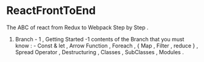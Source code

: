 # ReactFrontToEnd
The ABC of react from Redux to Webpack Step by Step .

1) Branch - 1 ,  Getting Started -1 
contents of the Branch that you must know : -
Const & let , 
Arrow Function ,
Foreach ,
 { Map , Filter , reduce } ,
Spread Operator ,
Destructuring ,
Classes ,
SubClasses ,
Modules .
